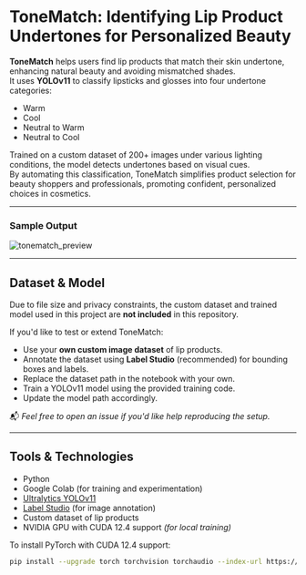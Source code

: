 # ToneMatch: Identifying Lip Product Undertones for Personalized Beauty

**ToneMatch** helps users find lip products that match their skin undertone, enhancing natural beauty and avoiding mismatched shades.  
It uses **YOLOv11** to classify lipsticks and glosses into four undertone categories:

- Warm  
- Cool  
- Neutral to Warm  
- Neutral to Cool

Trained on a custom dataset of 200+ images under various lighting conditions, the model detects undertones based on visual cues.  
By automating this classification, ToneMatch simplifies product selection for beauty shoppers and professionals, promoting confident, personalized choices in cosmetics.

---

### Sample Output
![tonematch_preview](https://github.com/user-attachments/assets/e915da56-f2d9-46ec-9369-5451494338e8)

---

## Dataset & Model

Due to file size and privacy constraints, the custom dataset and trained model used in this project are **not included** in this repository.

If you'd like to test or extend ToneMatch:

- Use your **own custom image dataset** of lip products.
- Annotate the dataset using **Label Studio** (recommended) for bounding boxes and labels.
- Replace the dataset path in the notebook with your own.
- Train a YOLOv11 model using the provided training code.
- Update the model path accordingly.

📬 *Feel free to open an issue if you'd like help reproducing the setup.*

---

## Tools & Technologies

- Python  
- Google Colab (for training and experimentation)  
- [Ultralytics YOLOv11](https://github.com/ultralytics/ultralytics)  
- [Label Studio](https://labelstud.io/) (for image annotation)  
- Custom dataset of lip products 
- NVIDIA GPU with CUDA 12.4 support *(for local training)*


To install PyTorch with CUDA 12.4 support:
```bash
pip install --upgrade torch torchvision torchaudio --index-url https://download.pytorch.org/whl/cu124
